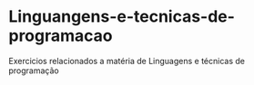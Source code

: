 # Linguangens-e-tecnicas-de-programacao
Exercicios relacionados a matéria de Linguagens e técnicas de programação
